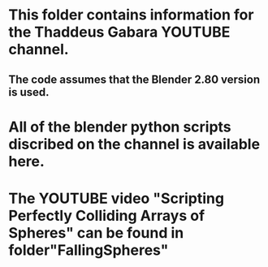 # This folder contains information for the Thaddeus Gabara YOUTUBE channel.
## The code assumes that the Blender 2.80 version is used.
# All of the blender python scripts discribed on the channel is available here.

# The YOUTUBE video "Scripting Perfectly Colliding Arrays of Spheres" can be found in folder"FallingSpheres"




